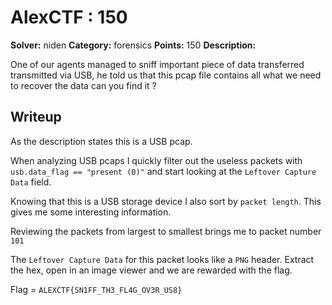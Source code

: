 # AlexCTF : 150

**Solver:** niden
**Category:** forensics
**Points:** 150
**Description:**

One of our agents managed to sniff important piece of data transferred transmitted via USB, he told us that this pcap file contains all what we need to recover the data can you find it ?

## Writeup

As the description states this is a USB pcap.

When analyzing USB pcaps I quickly filter out the useless packets with `usb.data_flag == "present (0)"` and start looking at the `Leftover Capture Data` field.

Knowing that this is a USB storage device I also sort by `packet length`. This gives me some interesting information.

Reviewing the packets from largest to smallest brings me to packet number `101`

The `Leftover Capture Data` for this packet looks like a `PNG` header. Extract the hex, open in an image viewer and we are rewarded with the flag.

Flag = `ALEXCTF{SN1FF_TH3_FL4G_OV3R_US8}`
